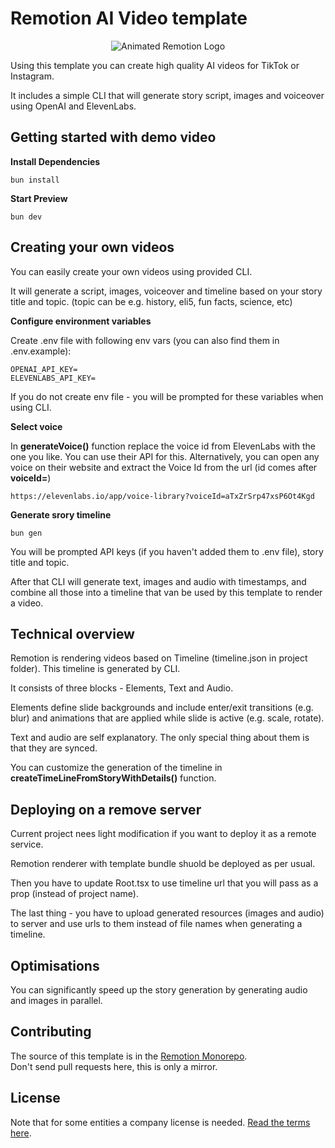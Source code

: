 # Remotion AI Video template

<p align="center">
  <picture>
      <source media="(prefers-color-scheme: dark)" srcset="https://cdn.webmonch.dev/img/remotion-template-promo.png">
      <img alt="Animated Remotion Logo" src="https://cdn.webmonch.dev/img/remotion-template-promo.png">
    </picture>
</p>

Using this template you can create high quality AI videos for TikTok or Instagram.

It includes a simple CLI that will generate story script, images and voiceover using OpenAI and ElevenLabs.

## Getting started with demo video

**Install Dependencies**

```console
bun install
```

**Start Preview**

```console
bun dev
```

## Creating your own videos

You can easily create your own videos using provided CLI.

It will generate a script, images, voiceover and timeline based on your story title and topic. (topic can be e.g. history, eli5, fun facts, science, etc)

**Configure environment variables**

Create .env file with following env vars (you can also find them in .env.example):

```
OPENAI_API_KEY=
ELEVENLABS_API_KEY=
```

If you do not create env file - you will be prompted for these variables when using CLI.

**Select voice**

In **generateVoice()** function replace the voice id from ElevenLabs with the one you like. You can use their API for this. Alternatively, you can open any voice on their website and extract the Voice Id from the url (id comes after **voiceId=**)

```console
https://elevenlabs.io/app/voice-library?voiceId=aTxZrSrp47xsP6Ot4Kgd
```

**Generate srory timeline**

```console
bun gen
```

You will be prompted API keys (if you haven't added them to .env file), story title and topic.

After that CLI will generate text, images and audio with timestamps, and combine all those into a timeline that van be used by this template to render a video.

## Technical overview

Remotion is rendering videos based on Timeline (timeline.json in project folder). This timeline is generated by CLI.

It consists of three blocks - Elements, Text and Audio.

Elements define slide backgrounds and include enter/exit transitions (e.g. blur) and animations that are applied while slide is active (e.g. scale, rotate).

Text and audio are self explanatory. The only special thing about them is that they are synced.

You can customize the generation of the timeline in **createTimeLineFromStoryWithDetails()** function.

## Deploying on a remove server

Current project nees light modification if you want to deploy it as a remote service.

Remotion renderer with template bundle shuold be deployed as per usual.

Then you have to update Root.tsx to use timeline url that you will pass as a prop (instead of project name).

The last thing - you have to upload generated resources (images and audio) to server and use urls to them instead of file names when generating a timeline.

## Optimisations

You can significantly speed up the story generation by generating audio and images in parallel.

## Contributing

The source of this template is in the [Remotion Monorepo](https://github.com/remotion-dev/remotion/tree/main/packages/template-ai-video).  
Don't send pull requests here, this is only a mirror.

## License

Note that for some entities a company license is needed. [Read the terms here](https://github.com/remotion-dev/remotion/blob/main/LICENSE.md).
